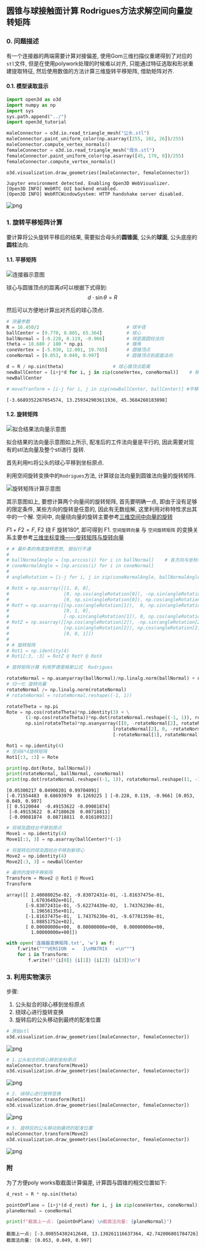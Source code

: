 ## 圆锥与球接触面计算 Rodrigues方法求解空间向量旋转矩阵

### 0. 问题描述
有一个连接器的两端需要计算对接偏差, 使用Gom三维扫描仪重建得到了对应的`stl`文件, 但是在使用polywork处理的时候难以对齐, 只能通过特征选取和形状重建提取特征, 然后使用数值的方法计算三维旋转平移矩阵, 借助矩阵对齐.

#### 0.1. 模型读取显示


```python
import open3d as o3d
import numpy as np
import sys
sys.path.append("../")
import open3d_tutorial

maleConnector = o3d.io.read_triangle_mesh("公头.stl")
maleConnector.paint_uniform_color(np.asarray([255, 102, 26])/255)
maleConnector.compute_vertex_normals()
femaleConnector = o3d.io.read_triangle_mesh("母头.stl")
femaleConnector.paint_uniform_color(np.asarray([45, 179, 0])/255)
femaleConnector.compute_vertex_normals()

o3d.visualization.draw_geometries([maleConnector, femaleConnector])
```

    Jupyter environment detected. Enabling Open3D WebVisualizer.
    [Open3D INFO] WebRTC GUI backend enabled.
    [Open3D INFO] WebRTCWindowSystem: HTTP handshake server disabled.
    


    
![png](output_1_1.png)
    


### 1. 旋转平移矩阵计算

要计算将公头旋转平移后的结果, 需要拟合母头的**圆锥面**, 公头的**球面**, 公头底座的**圆柱**法向.

#### 1.1. 平移矩阵

![连接器示意图](1.svg)

球心与圆锥顶点的距离$d$可以根据下式得到:
$$d \cdot \sin\theta = R$$

然后可以方便地计算出对齐后的球心顶点.



```python
# 测量参数
R = 16.450/2                                # 球半径
ballCenter = [9.770, 8.885, 65.364]         # 球心
ballNormal = [-0.228, 0.119, -0.966]        # 球底面圆柱法向
theta = 18.680 / 180 * np.pi                # 锥角
coneVertex = [-5.030, 12.001, 19.765]       # 圆锥顶点
coneNormal = [0.053, 0.049, 0.997]          # 圆锥顶点到底面法向

```


```python
d = R / np.sin(theta)                  # 球心锥顶点距离
newBallCenter = [i+j*d for i, j in zip(coneVertex, coneNormal)]    # 移动后的球心
newBallCenter

# moveTranform = [i-j for i, j in zip(newBallCenter, ballCenter)] #平移矩阵
```




    [-3.6689352267054574, 13.259342903611936, 45.3684260183898]



#### 1.2. 旋转矩阵

![拟合结果法向量示意图](3.svg)

拟合结果的法向量示意图如上所示, 配准后的工件法向量是平行的, 因此需要对现有的stl法向量及整个stl进行
旋转.

首先利用`M1`将公头的球心平移到坐标原点.

利用空间旋转变换中的`Rodrigues`方法, 计算球台法向量到圆锥法向量的旋转矩阵.

![旋转矩阵计算示意图](2.svg)

其示意图如上, 要想计算两个向量间的旋转矩阵, 首先要明确一点, 即由于没有足够的限定条件, 某些方向的旋转是任意的, 因此有无数组解, 这里利用对称特性求出其中的一个解. 空间中, 向量绕向量的旋转主要参考[三维空间中向量的旋转](https://blog.csdn.net/weixin_42694889/article/details/117063484)

$F1+F2=F$, F2 绕 F 旋转$180°$, 即可得到 F1. `空间旋转向量` 与 `空间旋转矩阵` 的变换关系主要参考[三维坐标变换——旋转矩阵与旋转向量](https://blog.csdn.net/mightbxg/article/details/79363699)




```python
# # 最朴素的角度旋转思想, 貌似行不通
#
# ballNormalAngle = [np.arccos(i) for i in ballNormal]    # 各方向与坐标轴夹角
# coneNormalAngle = [np.arccos(i) for i in coneNormal]
#
# angleRotation = [i-j for i, j in zip(coneNormalAngle, ballNormalAngle)]

# RotX = np.asarray([[1, 0, 0],
#                    [0, np.cos(angleRotation[0]), -np.sin(angleRotation[0])],
#                    [0, np.sin(angleRotation[0]), np.cos(angleRotation[0])]])
# RotY = np.asarray([[np.cos(angleRotation[1]),  0, np.sin(angleRotation[1])],
#                    [0, 1, 0],
#                    [-np.sin(angleRotation[1]), 0, np.cos(angleRotation[1])]])
# RotZ = np.asarray([[np.cos(angleRotation[2]), -np.sin(angleRotation[2]), 0],
#                    [np.sin(angleRotation[2]), np.cos(angleRotation[2]), 0],
#                    [0, 0, 1]])
#
# # 旋转矩阵
# Rot1 = np.identity(4)
# Rot1[:3, :3] = RotZ @ RotY @ RotX
```


```python
# 旋转矩阵计算 利用罗德里格斯公式  Rodrigues

rotateNormal = np.asanyarray(ballNormal)/np.linalg.norm(ballNormal) + np.asanyarray(coneNormal)/np.linalg.norm(coneNormal)
# 归一化 旋转向量
rotateNormal /= np.linalg.norm(rotateNormal)
# rotateNormal = rotateNormal.reshape((-1, 1))

rotateTheta = np.pi
Rote = np.cos(rotateTheta)*np.identity(3) + \
       (1-np.cos(rotateTheta))*np.dot(rotateNormal.reshape((-1, 1)), rotateNormal.reshape((1, -1))) + \
       np.sin(rotateTheta)*np.asanyarray([[0, -rotateNormal[2], rotateNormal[1]],
                                       [rotateNormal[2], 0, -rotateNormal[0]],
                                       [-rotateNormal[1], rotateNormal[0], 0]])

Rot1 = np.identity(4)
# 空间4*4旋转矩阵
Rot1[:3, :3] = Rote
```


```python
print(np.dot(Rote, ballNormal))
print(rotateNormal, ballNormal, coneNormal)
print(np.dot(rotateNormal.reshape((-1, 1)), rotateNormal.reshape((1, -1))))
```

    [0.05300217 0.04900201 0.99704091]
    [-0.71554483  0.68693979  0.1269225 ] [-0.228, 0.119, -0.966] [0.053, 0.049, 0.997]
    [[ 0.5120044  -0.49153622 -0.09081874]
     [-0.49153622  0.47188628  0.08718811]
     [-0.09081874  0.08718811  0.01610932]]
    


```python
# 将球及圆柱台平移到原点
Move1 = np.identity(4)
Move1[:3, 3] = np.asarray(ballCenter)*(-1)

# 将旋转后的球及圆柱台平移到新球心
Move2 = np.identity(4)
Move2[:3, 3] = newBallCenter

# 最终的旋转平移矩阵
Transform = Move2 @ Rot1 @ Move1
Transform
```




    array([[ 2.40088025e-02, -9.83072431e-01, -1.81637475e-01,
             1.67036492e+01],
           [-9.83072431e-01, -5.62274439e-02,  1.74376230e-01,
             1.19656135e+01],
           [-1.81637475e-01,  1.74376230e-01, -9.67781359e-01,
             1.08851752e+02],
           [ 0.00000000e+00,  0.00000000e+00,  0.00000000e+00,
             1.00000000e+00]])




```python
with open('连接器变换矩阵.txt', 'w') as f:
    f.write("""VERSION	=	1\nMATRIX	=\n""")
    for i in Transform:
        f.write(f"{i[0]} {i[1]} {i[2]} {i[3]}\n")
```

### 3. 利用实物演示

步骤:
1. 公头拟合的球心移到坐标原点
2. 绕球心进行旋转变换
3. 旋转后的公头移动到最终的配准位置


```python
# 原始stl
o3d.visualization.draw_geometries([maleConnector, femaleConnector])
```


    
![png](output_12_0.png)
    



```python
# 1.公头拟合的球心移到坐标原点
maleConnector.transform(Move1)
o3d.visualization.draw_geometries([maleConnector, femaleConnector])
```


    
![png](output_13_0.png)
    



```python
# 2. 绕球心进行旋转变换
maleConnector.transform(Rot1)
o3d.visualization.draw_geometries([maleConnector, femaleConnector])
```


    
![png](output_14_0.png)
    



```python
# 3. 旋转后的公头移动到最终的配准位置
maleConnector.transform(Move2)
o3d.visualization.draw_geometries([maleConnector, femaleConnector])
```


    
![png](output_15_0.png)
    


### 附

为了方便poly works取截面计算偏差, 计算圆与圆锥的相交位置如下:


```python
d_rest = R * np.sin(theta)

pointOnPlane = [i+j*(d-d_rest) for i, j in zip(coneVertex, coneNormal)]
planeNormal = coneNormal

print(f"截面上一点: {pointOnPlane} \n截面法向量: {planeNormal}")
```

    截面上一点: [-3.808554302412648, 13.130261116637364, 42.742006801784726] 
    截面法向量: [0.053, 0.049, 0.997]
    


```python

```
